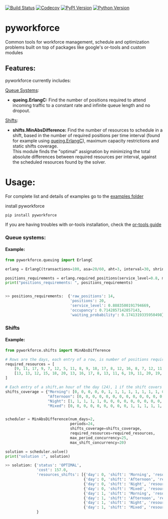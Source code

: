 
[![Build Status](https://www.travis-ci.com/rodrigo-arenas/pyworkforce.svg?branch=main)](https://www.travis-ci.com/rodrigo-arenas/pyworkforce)
[![Codecov](https://codecov.io/gh/rodrigo-arenas/pyworkforce/branch/main/graphs/badge.svg?branch=main&service=github)](https://codecov.io/github/rodrigo-arenas/pyworkforce?branch=main)
[![PyPI Version](https://badge.fury.io/py/pyworkforce.svg)](https://badge.fury.io/py/pyworkforce)
[![Python Version](https://img.shields.io/badge/python-3.6%20%7C%203.7%20%7C%203.8%20%7C%203.9-blue)](https://www.python.org/downloads/)


# pyworkforce
Common tools for workforce management, schedule and optimization problems built on top of packages like google's or-tools 
and custom modules

## Features:
pyworkforce currently includes:

[Queue Systems](./pyworkforce/queuing):
- **queing.ErlangC:** Find the number of positions required to attend incoming traffic to a constant rate and infinite queue length and no dropout.
  
[Shifts](./pyworkforce/shifts):
- **shifts.MinAbsDifference:** Find the number of resources to schedule in a shift, based in the number of required positions per time interval (found for example using [queing.ErlangC](./pyworkforce/queuing/erlang.py)), maximum capacity restrictions and static shifts coverage.<br>
This module finds the "optimal" assignation by minimizing the total absolute differences between required resources per interval, against the scheduled resources found by the solver.


# Usage:
For complete list and details of examples go to the 
[examples folder](https://github.com/rodrigo-arenas/pyworkforce/tree/develop/examples)

install pyworkforce

```
pip install pyworkforce
```

If you are having troubles with or-tools installation, check the [or-tools guide](https://github.com/google/or-tools#installation)

### Queue systems:

#### Example:

```python
from pyworkforce.queuing import ErlangC

erlang = ErlangC(transactions=100, asa=20/60, aht=3, interval=30, shrinkage=0.3)

positions_requirements = erlang.required_positions(service_level=0.8, max_occupancy=0.85)
print("positions_requirements: ", positions_requirements)


>> positions_requirements:  {'raw_positions': 14, 
                             'positions': 20, 
                             'service_level': 0.8883500191794669, 
                             'occupancy': 0.7142857142857143, 
                             'waiting_probability': 0.1741319335950498}
```

### Shifts
#### Example:

```python
from pyworkforce.shifts import MinAbsDifference

# Rows are the days, each entry of a row, is number of positions required at an hour of the day (24). 
required_resources = [
    [9, 11, 17, 9, 7, 12, 5, 11, 8, 9, 18, 17, 8, 12, 16, 8, 7, 12, 11, 10, 13, 19, 16, 7],
    [13, 13, 12, 15, 18, 20, 13, 16, 17, 8, 13, 11, 6, 19, 11, 20, 19, 17, 10, 13, 14, 23, 16, 8]
]

# Each entry of a shift,an hour of the day (24), 1 if the shift covers that hour, 0 otherwise
shifts_coverage = {"Morning": [0, 0, 0, 0, 0, 1, 1, 1, 1, 1, 1, 1, 1, 0, 0, 0, 0, 0, 0, 0, 0, 0, 0, 0],
                   "Afternoon": [0, 0, 0, 0, 0, 0, 0, 0, 0, 0, 0, 0, 0, 1, 1, 1, 1, 1, 1, 1, 1, 0, 0, 0],
                   "Night": [1, 1, 1, 1, 1, 0, 0, 0, 0, 0, 0, 0, 0, 0, 0, 0, 0, 0, 0, 0, 0, 1, 1, 1],
                   "Mixed": [0, 0, 0, 0, 0, 0, 0, 0, 0, 1, 1, 1, 1, 1, 1, 1, 1, 0, 0, 0, 0, 0, 0, 0]}


scheduler = MinAbsDifference(num_days=2,
                             periods=24,
                             shifts_coverage=shifts_coverage,
                             required_resources=required_resources,
                             max_period_concurrency=25,
                             max_shift_concurrency=20)

solution = scheduler.solve()
print("solution :", solution)

>> solution: {'status': 'OPTIMAL', 
              'cost': 157.0, 
              'resources_shifts': [{'day': 0, 'shift': 'Morning', 'resources': 8},
                                   {'day': 0, 'shift': 'Afternoon', 'resources': 11},
                                   {'day': 0, 'shift': 'Night', 'resources': 9}, 
                                   {'day': 0, 'shift': 'Mixed', 'resources': 1}, 
                                   {'day': 1, 'shift': 'Morning', 'resources': 13}, 
                                   {'day': 1, 'shift': 'Afternoon', 'resources': 17}, 
                                   {'day': 1, 'shift': 'Night', 'resources': 13}, 
                                   {'day': 1, 'shift': 'Mixed', 'resources': 0}]
              }
```